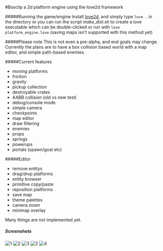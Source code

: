 #Boxclip
a 2d platform engine using the love2d framework

#####Running the game/engine
Install [love2d](https://love2d.org/), and simply type
`love .` in the directory or you can run the script *make_dist.sh* to create a love executable which can be double-clicked or run with `love platform_engine.love` (saving maps isn't supported with this method yet)

#####Please note
This is not even a pre-alpha, and end goals may change. Currently the plans are to have a box collision based world with a map editor, and simple path-based enemies.

#####Current features
* moving platforms
* friction
* gravity
* pickup collection
* destroyable crates
* AABB collision (old vs new test)
* debug/console mode
* simple camera
* checkpoints
* map editor
* draw filtering
* enemies
* props
* springs
* powerups
* portals (spawn/goal etc)

#####Editor
* remove entitys
* drag/drop platforms
* entity browser
* primitive copy/paste
* reposition platforms
* save map
* theme palettes
* camera zoom
* minimap overlay

Many things are not implemented yet.

##### Screenshots
![1](https://cloud.githubusercontent.com/assets/1535179/11027544/579db0e8-86ae-11e5-8a20-fe2afc5b8dbd.png)
![2](https://cloud.githubusercontent.com/assets/1535179/11027546/57a44de0-86ae-11e5-979d-fdbb4f4d1053.png)
![3](https://cloud.githubusercontent.com/assets/1535179/11027545/57a3746a-86ae-11e5-9a85-c6ab218ce58d.png)
![2](https://cloud.githubusercontent.com/assets/1535179/10905003/2fa4ccc8-820f-11e5-9d88-3bba111260db.png)
![4](https://cloud.githubusercontent.com/assets/1535179/11027547/57a62dc2-86ae-11e5-9340-42874eb5d962.png)


